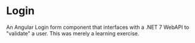# Login

An Angular Login form component that interfaces with a .NET 7 WebAPI to "validate" a user. This was merely a learning exercise.
